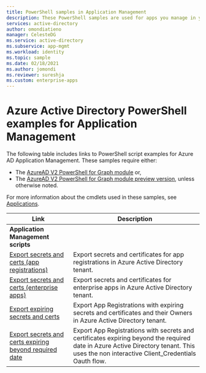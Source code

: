 ```yaml
---
title: PowerShell samples in Application Management
description: These PowerShell samples are used for apps you manage in your Azure Active Directory tenant. You can use these sample scripts to find expiration information about secrets and certificates.
services: active-directory
author: omondiatieno
manager: CelesteDG
ms.service: active-directory
ms.subservice: app-mgmt
ms.workload: identity
ms.topic: sample
ms.date: 02/18/2021
ms.author: jomondi
ms.reviewer: sureshja
ms.custom: enterprise-apps
---
```


# Azure Active Directory PowerShell examples for Application Management

The following table includes links to PowerShell script examples for Azure AD Application Management. These samples require either:

- The [AzureAD V2 PowerShell for Graph module](/powershell/azure/active-directory/install-adv2) or,
- The [AzureAD V2 PowerShell for Graph module preview version](/powershell/azure/active-directory/install-adv2?view=azureadps-2.0-preview&preserve-view=true), unless otherwise noted.

For more information about the cmdlets used in these samples, see [Applications](/powershell/module/azuread/#applications).

| Link | Description |
|---|---|
|**Application Management scripts**||
| [Export secrets and certs (app registrations)](scripts/powershell-export-all-app-registrations-secrets-and-certs.md) | Export secrets and certificates for app registrations in Azure Active Directory tenant. |
| [Export secrets and certs (enterprise apps)](scripts/powershell-export-all-enterprise-apps-secrets-and-certs.md) | Export secrets and certificates for enterprise apps in Azure Active Directory tenant. |
| [Export expiring secrets and certs](scripts/powershell-export-apps-with-expriring-secrets.md) | Export App Registrations with expiring secrets and certificates and their Owners in Azure Active Directory tenant. |
| [Export secrets and certs expiring beyond required date](scripts/powershell-export-apps-with-secrets-beyond-required.md) | Export App Registrations with secrets and certificates expiring beyond the required date in Azure Active Directory tenant. This uses the non interactive Client_Credentials Oauth flow. |
